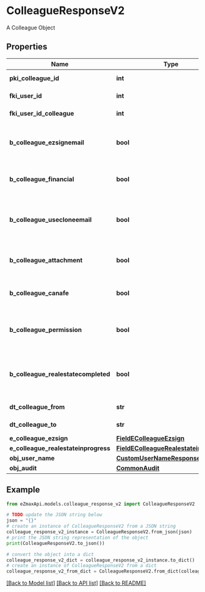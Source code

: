 # ColleagueResponseV2

A Colleague Object

## Properties

Name | Type | Description | Notes
------------ | ------------- | ------------- | -------------
**pki_colleague_id** | **int** | The unique ID of the Colleague | 
**fki_user_id** | **int** | The unique ID of the User | 
**fki_user_id_colleague** | **int** | The unique ID of the User | 
**b_colleague_ezsignemail** | **bool** | Whether the email can be used by the cloning user in Ezsign | 
**b_colleague_financial** | **bool** | Whether the cloning user has access to the financial | 
**b_colleague_usecloneemail** | **bool** | Whether the cloning user has access to the cloned user email to send communications | 
**b_colleague_attachment** | **bool** | Whether the cloning user has access to the attachment | 
**b_colleague_canafe** | **bool** | Whether the cloning user has access to canafe | 
**b_colleague_permission** | **bool** | Whether the cloning user copies the permission of the cloned user | 
**b_colleague_realestatecompleted** | **bool** | Whether if the cloning user has access to the completed folders in real estate | 
**dt_colleague_from** | **str** | The from of the Colleague | [optional] 
**dt_colleague_to** | **str** | The to of the Colleague | [optional] 
**e_colleague_ezsign** | [**FieldEColleagueEzsign**](FieldEColleagueEzsign.md) |  | 
**e_colleague_realestateinprogress** | [**FieldEColleagueRealestateinprogess**](FieldEColleagueRealestateinprogess.md) |  | 
**obj_user_name** | [**CustomUserNameResponse**](CustomUserNameResponse.md) |  | 
**obj_audit** | [**CommonAudit**](CommonAudit.md) |  | 

## Example

```python
from eZmaxApi.models.colleague_response_v2 import ColleagueResponseV2

# TODO update the JSON string below
json = "{}"
# create an instance of ColleagueResponseV2 from a JSON string
colleague_response_v2_instance = ColleagueResponseV2.from_json(json)
# print the JSON string representation of the object
print(ColleagueResponseV2.to_json())

# convert the object into a dict
colleague_response_v2_dict = colleague_response_v2_instance.to_dict()
# create an instance of ColleagueResponseV2 from a dict
colleague_response_v2_from_dict = ColleagueResponseV2.from_dict(colleague_response_v2_dict)
```
[[Back to Model list]](../README.md#documentation-for-models) [[Back to API list]](../README.md#documentation-for-api-endpoints) [[Back to README]](../README.md)


